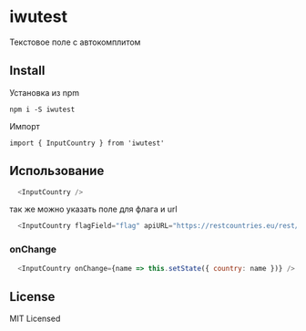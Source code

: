 # iwutest

Текстовое поле с автокомплитом

## Install

Установка из npm
```
npm i -S iwutest
```
Импорт 
```
import { InputCountry } from 'iwutest'
```

## Использование

```javascript
  <InputCountry />
```
так же можно указать поле для флага и url
```javascript
  <InputCountry flagField="flag" apiURL="https://restcountries.eu/rest/v2/all" />
```

### onChange

```javascript
  <InputCountry onChange={name => this.setState({ country: name })} />
```

## License
MIT Licensed
